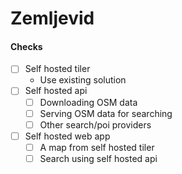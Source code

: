 # Zemljevid


#### Checks
 - [ ] Self hosted tiler
    - Use existing solution
 - [ ] Self hosted api
    - [ ] Downloading OSM data
    - [ ] Serving OSM data for searching
    - [ ] Other search/poi providers
- [ ] Self hosted web app
    - [ ] A map from self hosted tiler
    - [ ] Search using self hosted api
